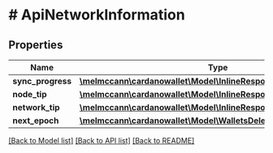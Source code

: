 # # ApiNetworkInformation

## Properties

Name | Type | Description | Notes
------------ | ------------- | ------------- | -------------
**sync_progress** | [**\melmccann\cardanowallet\Model\InlineResponse2007SyncProgress**](InlineResponse2007SyncProgress.md) |  | 
**node_tip** | [**\melmccann\cardanowallet\Model\InlineResponse2007NodeTip**](InlineResponse2007NodeTip.md) |  | 
**network_tip** | [**\melmccann\cardanowallet\Model\InlineResponse2007NetworkTip**](InlineResponse2007NetworkTip.md) |  | 
**next_epoch** | [**\melmccann\cardanowallet\Model\WalletsDelegationChangesAt**](WalletsDelegationChangesAt.md) |  | 

[[Back to Model list]](../../README.md#documentation-for-models) [[Back to API list]](../../README.md#documentation-for-api-endpoints) [[Back to README]](../../README.md)


